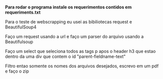 **Para rodar o programa instale os requerimentos contidos em requeriments.txt**

Para o teste de webscrapping eu usei as bibiliotecas request e BeautifulSoup4

Faço um request usando a url e faço um parser do arquivo usando a Beautifulsoup

Faço um select que seleciona todos as tags p apos o header h3 que estao dentro da uma div que contem o id "parent-fieldname-text"

Filtro entao somente os nomes dos arquivos desejados, escrevo em um pdf e faço o zip
